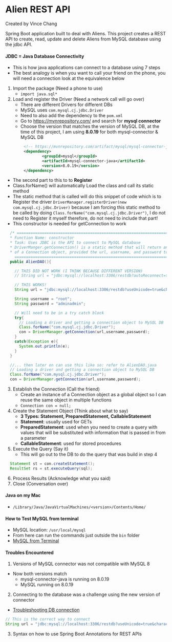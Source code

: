 # Alien REST API

Created by Vince Chang </br>

Spring Boot application built to deal with Aliens. This project creates a REST
API to create, read, update and delete Aliens from MySQL database using the
jdbc API.

#### JDBC = Java Database Connectivity

- This is how java applications can connect to a database using 7 steps
- The best analogy is when you want to call your friend on the phone, you will
  need a connection look at the equivalence below

1. Import the package (Need a phone to use)
   - `import java.sql*`
2. Load and register the Driver (Need a network call will go over)
   - There are different Drivers for different DBs
   - MySQL uses `com.mysql.cj.jdbc.Driver`
   - Need to also add the dependency to the `pom.xml`
   - Go to https://mvnrepository.com/ and search for **mysql connector**
   - Choose the version that matches the version of MySQL DB, at the time
     of this project, I am using **8.0.19** for both mysql-connector & MySQL DB

```xml
		<!-- https://mvnrepository.com/artifact/mysql/mysql-connector-java -->
		<dependency>
				<groupId>mysql</groupId>
				<artifactId>mysql-connector-java</artifactId>
				<version>8.0.19</version>
		</dependency>
```

- The second part to this to to **Register**
- Class.forName() will automatically Load the class and call its static method
- The static method that is called will do this snippet of code which is to
  Register the driver `DriverManager.registerDriver(new com.mysql.cj.jdbc.Driver)`
  because I am forcing this static method to be called by doing
  `Class.forName("com.mysql.cj.jdbc.Driver")`, I do not need to Register it
  myself therefore, do not need to include that part!
- This constructor is needed for getConnection to work

```java
  /* =========================================================================
  * Function Name: constructor
  * Task: Uses JDBC is the API to connect to MySQL database
  * DriverManger.getConnection() is a static method that will return an instance
  * of a Connection object, provided the url, username, and password to the DB
    ========================================================================= */
  public AlienDAO(){

    // THIS DID NOT WORK (I THINK BECAUSE DIFFERENT VERSION)
    // String url = "jdbc:mysql://localhost:3306/restdb?autoReconnect=true&useSSL=false";

    // THIS WORKS!
    String url = "jdbc:mysql://localhost:3306/restdb?useUnicode=true&characterEncoding=UTF-8&zeroDateTimeBehavior=CONVERT_TO_NULL&serverTimezone=GMT";

    String username = "root";
    String password = "adminadmin";

    // Will need to be in a try catch block
    try{
      // Loading a driver and getting a connection object to MySQL DB
      Class.forName("com.mysql.cj.jdbc.Driver");
      con = DriverManager.getConnection(url,username,password);
    }
    catch(Exception e){
      System.out.println(e);
    }
  }

  //... then later on can use this like so: refer to AlienDAO.java
  // Loading a driver and getting a connection object to MySQL DB
  Class.forName("com.mysql.cj.jdbc.Driver");
  con = DriverManager.getConnection(url,username,password);
```

3. Establish the Connection (Call the friend)
   - Create an instance of a Connection object as a global object so I can
     reuse the same object in multiple functions
   - `Connection con = null;`
4. Create the Statement Object (Think about what to say)
   - **3 Types: Statement, PreparedStatement, CallableStatement**
   - **Statement**: usually used for GETs
   - **PreparedStatement**: used when you need to create a query with values that
     will be substituted with information that is passed in from a parameter
   - **CallableStatement**: used for stored procedures
5. Execute the Query (Say it)
   - This will go out to the DB to do the query that was build in step 4

```java
  Statement st = con.createStatement();
  ResultSet rs = st.executeQuery(sql);
```

6. Process Results (Acknowledge what you said)
7. Close (Conversation over)

#### Java on my Mac

- `/Library/Java/JavaVirtualMachines/<version>/Contents/Home/`

#### How to Test MySQL from terminal

- MySQL location: `/usr/local/mysql`
- From here can run the commands just outside the `bin` folder
- [MySQL from Terminal](https://dev.mysql.com/doc/refman/8.0/en/testing-server.html)

#### Troubles Encountered

1. Versions of MySQL connector was not compatible with MySQL 8

- Now both versions match
  - mysql-connector-java is running on 8.0.19
  - MySQL running on 8.0.19

2.  Connecting to the database was a challenge using the new version of connector

- [Troubleshooting DB connection](https://stackoverflow.com/questions/50382824/mysqlnontransientconnectionexception-could-not-create-connection-to-database-ser)

```java
// This is the correct way to connect
String url = "jdbc:mysql://localhost:3306/restdb?useUnicode=true&characterEncoding=UTF-8&zeroDateTimeBehavior=CONVERT_TO_NULL&serverTimezone=GMT";
```

3. Syntax on how to use Spring Boot Annotations for REST APIs
